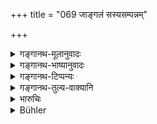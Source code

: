 +++
title = "069 जाङ्गलं सस्यसम्पन्नम्"

+++

<details><summary>गङ्गानथ-मूलानुवादः</summary>

In connection with the business of the foreign king, he should explore, by means of secret hints and transactions, the expression, the hints and the transactions among his servants, as also the intentions of the king himself.—(67)


Having learnt all the precise intentions of the foreign king, he shall take such steps that he may not bring trouble to himself.—(68)


He shall take up residence in a country which is open, fully supplied with grains, inhabited almost entirely by men of gentle birth, free from diseases, pleasant, where the vassals are obedient and where living is easily found.—(69)
</details>

<details><summary>गङ्गानथ-भाष्यानुवादः</summary>

**(verse 6.67)  
**

‘*He*’—the ambassador;—‘in connection with the business of the king’, who is going to be marched against by his employer.—(67)
</details>

<details><summary>गङ्गानथ-टिप्पन्यः</summary>

**(verse 7.67)**

‘*Niguḍheṅgitaceṣṭitaiḥ*’—‘By his own hidden gestures and actions’
(Govindarāja);—‘through the gestures and actions of the Confidential
agents of the other party’ (Kullūka); — ‘through men who hide their own
significant gestures and actions’ (Nandana).

This verse is quoted in *Vīramitrodaya* (Rājanīti, p. 188).

**(verse 7.68)**

The *Bhāṣya* on this verse has not been seen by us.

This verse is quoted in *Vīramitrodaya* (Rājanīti, p. 188).

According to Medhātithi (mentioned by Buhler), the verse refers to the
*Ambassador* who should so act as not to bring evil upon his own party;
while according to others it refers to the *king*. Kullūka leaves it
doubtful.

**(verse 7.69)**

‘*Jāṅgalam*’—“The full definition of *Jāṅgala* is, according to a verse
quoted by Govindarāja, Rāghavānanda and Kullūka, as below—‘That country
is called *Jāṅgala* which has little water and grass, where strong
breezes prevail, the heat is great, where rain and the like are
abundant”—Buhler.

‘*Anāvilam*’—‘Where the people are not quarrelsome’ (Medhātithi,
mentioned by Buhler; though the Bhāṣya on this verse also is not found
in any of the printed editions, nor in any of the Mss. consulted by
us);—‘not subject to epidemic diseases’ (Kullūka).

This verse is quoted in *Vīramitrodaya* (Rājanīti, p. 197), which quotes
the defintion of ‘*Jāṅgala*’ noted above, and adds that the
qualification that ‘water should be scarce’ is meant to indicate that
such a place would be less likely to be attacked by the enemy; in the
capital itself the supply of water should be abundant. It adds the
following explanatory notes on the text:—The place should be fully
supplied with ‘*shasya*’, *i*. *e*., with rich and fresh supplies of
grains from the autumn, winter, spring and rain harvests;—it should be
‘*āryaprāyam*’, *i.e*., full of virtuous people;—‘*anāvila*’, *i.e*.,
free from all dangers from serpents, tigers and the like,—‘*ramya*,’
agreeable, pleasant,—‘*ānatasāman* *ta*’, ‘having all subsidiary kings
fully won over by gifts of presents and honors’,—and ‘*svājīvya*’,
‘where means of agriculture and trade are easily procurable’;—in
‘*deśamāvaset*,’ the accusative ending is due to the root ‘*vas*’ being
preceded by the preposition ‘*ā*.’
</details>

<details><summary>गङ्गानथ-तुल्य-वाक्यानि</summary>

**(verse 7.69)  
**

*Viṣṇu* (3.4-5).—‘The king shall fix his abode in a district containing
open plains, fit for cattle and abounding in grain;—and inhabited by
many Vaiśyas and Śūdras.’

*Yājñavalkya* (1.320).—‘He shall reside in a country which is open,
pleasant, fit for cattle, and where living is easily found.’

*Smṛtyantarā* (Vīramitrodaya-Rājanīti, p. 197).—‘That country is called
*Jāṅgala* where there are a few trees and a little *water*, many birds
and many animals, and abundant heat and rain.’

*Kāmandaka* (4.54-56).—‘A country where living is cheap, soil fertile
and copiously irrigated, which is situated at the foot of a hill,
contains a large number of *Śūdras*, traders and artisans, where the
farmers are enterprising and energetic,

which is loyal to its ruler and inhospitable to its enemies, which
ungrudgingly bears taxation, extensive in area, crowded with foreigners,
which is rich, pious and abounding in cattle, where the popular leaders
are not foolish and voluptuous,—such a country is the best. The king
should always endeavour to promote the welfare of such a land; for with
its prosperity, the other constituents of the state also prosper.’

*Kāmandaka* (4.61).—‘A country having communications both by land and by
water, and furnished with castles affording shelter to the royal family
at the time of seige—such a country is suitable for the habitation of a
king seeking prosperity.’

*Śukraniti* (1.425-428).—‘In a place that abounds in trees, plants and
shrubs,—that is rich in cattle, birds and other animals,—that is
equipped with a good supply of water and grains and is happily provided
with resources in grass and fuel,—that is bestirred by the movements of
boats to the seas, and is not very far from the hills, and is on level
ground, a picturesque plain,—the king shall build his capital.’

*Matsya-purāṇa* (Do., p. 198).—‘The king having appointed his
assistants, shall take up his residence in a country which is supplied
with abundant fodder and fuel, pleasant, where the vassals are obedient,
and which is centrally situated; where the population consists largely
of Vaiśyas and Śūdras, nor liable to attack by enemies, containing a few
Brāhmaṇas and many labourers; which is not dependent totally upon rain,
inhabited by men devoted to the king, not over-taxed, and supplied with
plenty of fruits and flowers; nor accessible to the armies of others,
where happiness and unhappiness are equable; which is free from
reptiles, wild animals and thieves;—as far as possible, the king shall
take up his residence in such a country.’

*Viṣṇudharmottara* (Do.).—‘The king, along with his assistants, shall
take up his residence in a country which is suitable for cattle, open,
pleasant, inhabited principally by Vaiśyas and Śūdras, free from
diseases.’

*Arthaśāstra* (8.109).—‘Either an old settlement or a new one he shall
get inhabited either by importing men from other countries or by
overflowings from his own country; the village shall be inhabited mostly
by Śūdras and cultivators; consisting of not less than a hundred and not
more than five hundred families, with boundaries extending over two or
four miles and well marked by trees, hills, etc.’
</details>

<details><summary>भारुचिः</summary>

जाङ्ल्गलं नानाविधधान्यमूलफलपुष्पतृणेन्धनहेतुम् । **सस्यसंपन्नं** दुर्भिक्षरहितम् । **आर्यप्रायं** ब्राह्मणभूयिष्ठं धर्मादिपरिपालननिमित्तम् । **अनाविलं** श्वापदसरीसृपतस्करदंशमशकादिभिर् अनाकुलम् । **रम्यं** सर्वर्तुकुसुमसमृद्धपादपोद्यानादिभिः । **आनतसामन्तं** प्रह्वीभूतविनतसामन्तम् । **स्वाजीव्यं** प्रसन्नसलिलजलाशयम् अतिविशंकटगृहप्रासादमालिनम् । एभिश् च जाङ्गलादिभिर् अन्यैश् च देशगुणैः संपन्नं **देशम् आवसेत्** ॥ ७.६९ ॥
</details>

<details><summary>Bühler</summary>

069	Let him settle in a country which is open and has a dry climate, where grain is abundant, which is chiefly (inhabited) by Aryans, not subject to epidemic diseases (or similar troubles), and pleasant, where the vassals are obedient and his own (people easily) find their livelihood.
</details>
